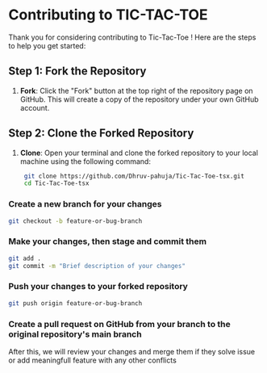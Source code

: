 # Contributing to TIC-TAC-TOE

Thank you for considering contributing to Tic-Tac-Toe ! Here are the steps to help you get started:


## Step 1: Fork the Repository
1. **Fork**: Click the "Fork" button at the top right of the repository page on GitHub. This will create a copy of the repository under your own GitHub account.

## Step 2: Clone the Forked Repository
1. **Clone**: Open your terminal and clone the forked repository to your local machine using the following command:
   ```bash
    git clone https://github.com/Dhruv-pahuja/Tic-Tac-Toe-tsx.git
    cd Tic-Tac-Toe-tsx
    ```
### Create a new branch for your changes
```bash
git checkout -b feature-or-bug-branch
```

### Make your changes, then stage and commit them
```bash
git add .
git commit -m "Brief description of your changes"
```
### Push your changes to your forked repository
```bash
git push origin feature-or-bug-branch
```

### Create a pull request on GitHub from your branch to the original repository's main branch

After this, we will review your changes and merge them if they solve issue or add meaningfull feature with any other conflicts

